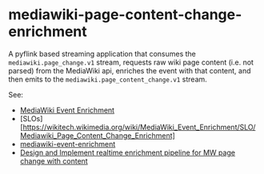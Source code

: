 # mediawiki-page-content-change-enrichment

A pyflink based streaming application that consumes
the `mediawiki.page_change.v1` stream, requests
raw wiki page content (i.e. not parsed) from the
MediaWiki api, enriches the event with that content,
and then emits to the `mediawiki.page_content_change.v1` stream.

See:
- [MediaWiki Event Enrichment](https://wikitech.wikimedia.org/wiki/MediaWiki_Event_Enrichment)
- [SLOs][https://wikitech.wikimedia.org/wiki/MediaWiki_Event_Enrichment/SLO/Mediawiki_Page_Content_Change_Enrichment]
- [mediawiki-event-enrichment](https://gitlab.wikimedia.org/repos/data-engineering/mediawiki-event-enrichment)
- [Design and Implement realtime enrichment pipeline for MW page change with content
](https://phabricator.wikimedia.org/T307959)

